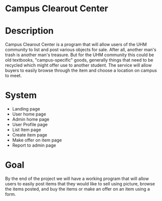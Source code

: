 # Campus Clearout Center

# Description
Campus Clearout Center is a program that will allow users of the UHM community to list and post various objects for sale. After all, another man's trash is another man's treasure. But for the UHM community this could be old textbooks, "campus-specific" goods, generally things that need to be recycled which might offer use to another student. The service will allow buyers to easily browse through the item and choose a location on campus to meet.

# System
- Landing page
- User home page
- Admin home page
- User Profile page
- List Item page
- Create item page
- Make offer on item page
- Report to admin page

# Goal
By the end of the project we will have a working program that will allow users to easily post items that they would like to sell using picture, browse the items posted, and buy the items or make an offer on an item using a form.

